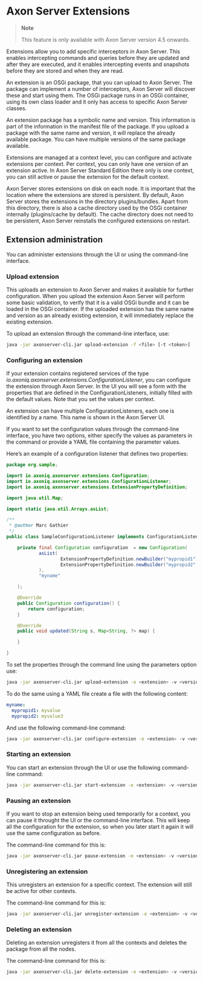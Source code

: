 # Axon Server Extensions
> **Note**
>
> This feature is only available with Axon Server version 4.5 onwards.
>
Extensions allow you to add specific interceptors in Axon Server. This enables intercepting commands and queries before they are updated and after they are executed, and it enables intercepting events and snapshots before they are stored and when they are read.

An extension is an OSGi package, that you can upload to Axon Server. The package can implement a number of interceptors, Axon Server will discover these and start using them. The OSGi package runs in an OSGi container, using its own class loader and it only has access to specific Axon Server classes.

An extension package has a symbolic name and version. This information is part of the information in the manifest file of the package. If you upload a package with the same name and version, it will replace the already available package.
You can have multiple versions of the same package available.

Extensions are managed at a context level, you can configure and activate extensions per context. Per context, you can only have one version of an extension active. In Axon Server Standard Edition there only is one context, you can still active or pause the extension for the default context.

Axon Server stores extensions on disk on each node. It is important that the location where the extensions are stored is persistent. By default, Axon Server stores the extensions in the directory plugins/bundles. Apart from this directory, there is also a cache directory used by the OSGi container internally (plugins/cache by default). The cache directory does not need to be persistent, Axon Server reinstalls the configured extensions on restart.

## Extension administration
You can administer extensions through the UI or using the command-line interface.

### Upload extension

This uploads an extension to Axon Server and makes it available for further configuration.
When you upload the extension Axon Server will perform some basic validation, to verify that it is a valid OSGi bundle and it can be loaded in the OSGi container.
If the uploaded extension has the same name and version as an already existing extension, it will immediately replace the existing extension.

To upload an extension through the command-line interface, use:
```bash
java -jar axonserver-cli.jar upload-extension -f <file> [-t <token>]
```
### Configuring an extension
If your extension contains registered services of the type _io.axoniq.axonserver.extensions.ConfigurationListener_, you can configure the extension through Axon Server. In the UI you will see a form with the properties that are defined in the ConfigurationListeners, initially filled with the default values. Note that you set the values per context.

An extension can have multiple ConfigurationListeners, each one is identified by a name. This name is shown in the Axon Server UI.

If you want to set the configuration values through the command-line interface, you have two options, either specify the values as parameters in the command or provide a YAML file containing the parameter values.

Here’s an example of a configuration listener that defines two properties:

```java
package org.sample;

import io.axoniq.axonserver.extensions.Configuration;
import io.axoniq.axonserver.extensions.ConfigurationListener;
import io.axoniq.axonserver.extensions.ExtensionPropertyDefinition;

import java.util.Map;

import static java.util.Arrays.asList;

/**
 * @author Marc Gathier
 */
public class SampleConfigurationListener implements ConfigurationListener {

    private final Configuration configuration  = new Configuration(
            asList(
                    ExtensionPropertyDefinition.newBuilder("mypropid1", "My first property").build()
                    ExtensionPropertyDefinition.newBuilder("mypropid2", "My second property").build()
            ),
            "myname"

    );

    @Override
    public Configuration configuration() {
        return configuration;
    }

    @Override
    public void updated(String s, Map<String, ?> map) {

    }

}
```

To set the properties through the command line using the parameters option use:
```bash
java -jar axonserver-cli.jar upload-extension -e <extension> -v <version> -c <context> -prop myname:mypropid1=myvalue -prop myname:mypropid2=myvalue2
```

To do the same using a YAML file create a file with the following content:
```yaml
myname:
  mypropid1: myvalue
  mypropid2: myvalue3
```

And use the following command-line command:
```bash
java -jar axonserver-cli.jar configure-extension -e <extension> -v <version> -c <context> -f <filename>
```
### Starting an extension

You can start an extension through the UI or use the following command-line command:
```bash
java -jar axonserver-cli.jar start-extension -e <extension> -v <version> -c <context> 
```

### Pausing an extension

If you want to stop an extension being used temporarily for a context, you can pause it throught the UI or the 
command-line interface. This will keep all the configuration for the extension, so when you later start it again
it will use the same configuration as before. 

The command-line command for this is:
```bash
java -jar axonserver-cli.jar pause-extension -e <extension> -v <version> -c <context> 
```

### Unregistering an extension

This unregisters an extension for a specific context. The extension will still be active for other contexts.  

The command-line command for this is:
```bash
java -jar axonserver-cli.jar unregister-extension -e <extension> -v <version> -c <context> 
```

### Deleting an extension

Deleting an extension unregisters it from all the contexts and deletes the package from all the nodes.

The command-line command for this is:
```bash
java -jar axonserver-cli.jar delete-extension -e <extension> -v <version> 
```











